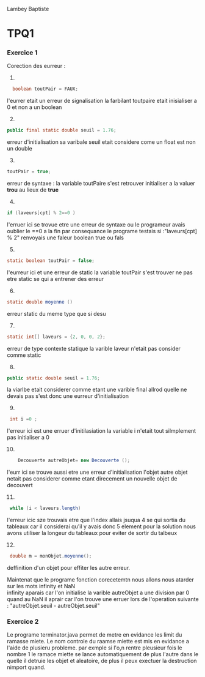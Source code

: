 Lambey
Baptiste

# TPQ1

### Exercice 1 

Corection des eurreur : <br>

1) 
```java
  boolean toutPair = FAUX;
```
l'eurrer etait un erreur de signalisation la farbilant toutpaire etait inisialiser a 0 et non a un  boolean <br>

2)
```java 
public final static double seuil = 1.76;
```
erreur d'initialisation sa varibale seuil etait considere come un float est non un double <br>

3) 
```java
toutPair = true;
```
erreur de syntaxe : la variable toutPaire s'est retrouver initialiser a la valuer **trou** au lieux de **true** <br>

4) 
```java 
if (laveurs[cpt] % 2==0 ) 
```
l'erruer ici se trovue etre une erreur de syntaxe ou le programeur avais oublier le ==0 a la fin par consequance le programe testais si :"laveurs[cpt] % 2" renvoyais une faleur boolean true ou fals <br> 

5)
```java
static boolean toutPair = false;
```
l'eurreur ici et une erreur de static la variable toutPair s'est trouver ne pas etre static se  qui a entrener des erreur<br>

6)
```java
static double moyenne ()
```
erreur static du meme type que si desu <br>

7)
```java
static int[] laveurs = {2, 0, 0, 2};
```
erreur de type contexte statique  la varible laveur n'etait pas consider comme static 

8)
```java
public static double seuil = 1.76;
```
la viarlbe etait considerer comme etant une varible final allrod quelle ne devais pas s'est donc une eurreur d'initialisation<br>

9)
```java
 int i =0 ;
```
l'erreur ici est une erruer d'initilasiation la variable i n'etait tout silmplement pas initialiser a 0 <br>

10)
```java
    Decouverte autreObjet= new Decouverte ();
```
l'eurr ici se trouve aussi etre une erreur d'initialisation l'objet autre objet netait pas considerer comme etant direcement un nouvelle objet de decouvert<br>

11)
```java
 while (i < laveurs.length)
```
 l'erreur icic sze trouvais etre que l'index allais jsuqua 4 se qui sortia du tableaux car il considerai qu'il y avais donc 5 element pour la solution nous avons utiliser la longeur du tableaux pour eviter de sortir du talbeux <br>

12)
```java
 double m = monObjet.moyenne();
```
 deffinition d'un objet pour effiter les autre erreur. <br>


 Maintenat que le programe fonction corecetemtn nous allons nous atarder sur les mots infinity et NaN <br>
 infinity aparais car l'on initialise la varible autreObjet a une division par 0 <br>
 quand  au NaN il aprair car l'on trouve une erruer lors de l'operation suivante : "autreObjet.seuil - autreObjet.seuil"


### Exercice 2 

Le programe terminator.java permet de metre en evidance les limit du ramasse miete. Le nom controle du raamse miette est mis en evidance a l'aide de plusieru probleme. par exmple si l'o,n rentre pleusieur fois le nombre 1 le ramace miette se lance automatiquement de plus l'autre dans le quelle il detruie les objet et aleatoire, de plus il peux exectuer la destruction nimport quand.